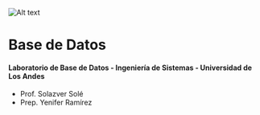 ![Alt text](https://github.com/yeniferramirez11/Base-Datos-ULA/blob/master/resources/logo_computacion.png)

# Base de Datos
#### Laboratorio de Base de Datos - Ingeniería de Sistemas - Universidad de Los Andes

* Prof. Solazver Solé
* Prep. Yenifer Ramírez
